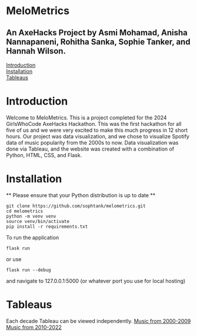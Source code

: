# MeloMetrics
## An AxeHacks Project by Asmi Mohamad, Anisha Nannapaneni, Rohitha Sanka, Sophie Tanker, and Hannah Wilson.

[Introduction](#Introduction)<br/>
[Installation](#Installation)<br/>
[Tableaus](#Tableaus)</br>

# Introduction
Welcome to MeloMetrics. This is a project completed for the 2024 GirlsWhoCode AxeHacks Hackathon. This was the first hackathon for all five of us and we were very excited to make this much progress in 12 short hours.  Our project was data visualization, and we chose to visualize Spotify data of music popularity from the 2000s to now.
Data visualization was done via Tableau, and the website was created with a combination of Python, HTML, CSS, and Flask.


# Installation
** Please ensure that your Python distribution is up to date **

```
git clone https://github.com/sophtank/melometrics.git
cd melometrics
python -m venv venv
source venv/bin/activate
pip install -r requirements.txt
```
To run the application
```
flask run
```
or use 
```
flask run --debug
```
and navigate to 127.0.0.1:5000 (or whatever port you use for local hosting)

# Tableaus
Each decade Tableau can be viewed independently.
[Music from 2000-2009](https://public.tableau.com/app/profile/anisha.nannapaneni/viz/axe_hacks/Dashboard1)
[Music from 2010-2022](https://public.tableau.com/app/profile/hannah.wilson6751/viz/testbook1_17106001231640/Dashboard3)